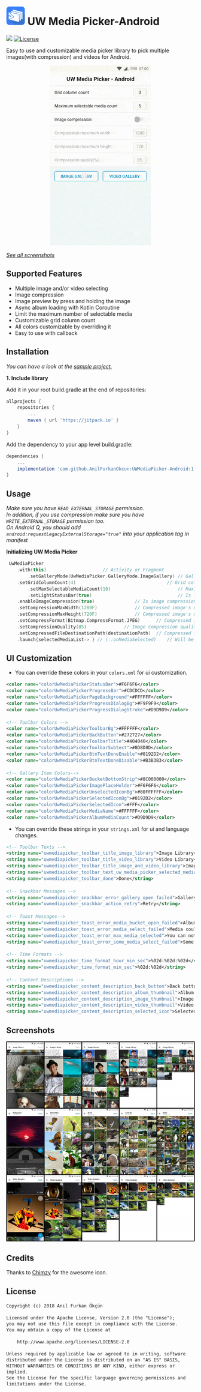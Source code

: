 ![UW Media Picker](https://github.com/AnilFurkanOkcun/UWMediaPicker-Android/blob/master/sample/src/main/res/mipmap-mdpi/ic_launcher.png?raw=true)
UW Media Picker-Android
=======
[![](https://jitpack.io/v/AnilFurkanOkcun/UWMediaPicker-Android.svg)](https://jitpack.io/#AnilFurkanOkcun/UWMediaPicker-Android)
[![License](https://img.shields.io/badge/license-Apache%202.0-blue.svg)](https://github.com/AnilFurkanOkcun/UWMediaPicker-Android/blob/master/LICENSE)

Easy to use and customizable media picker library to pick multiple images(with compression) and videos for Android.

<p align="center">
	<img src="https://github.com/AnilFurkanOkcun/UWMediaPicker-Android/blob/master/uw_media_picker_demo.gif?raw=true" alt="UW Media Picker"/>
</p>

[*See all screenshots*](https://github.com/AnilFurkanOkcun/UWMediaPicker-Android#screenshots)

## Supported Features

* Multiple image and/or video selecting
* Image compression
* Image preview by press and holding the image
* Async album loading with Kotlin Coroutine
* Limit the maximum number of selectable media
* Customizable grid column count
* All colors customizable by overriding it 
* Easy to use with callback

## Installation
*You can have a look at the [sample project.](https://github.com/AnilFurkanOkcun/UWMediaPicker-Android/tree/master/sample)*

**1. Include library**

Add it in your root build.gradle at the end of repositories:

```gradle
allprojects {
	repositories {
		...
		maven { url 'https://jitpack.io' }
	}
}
```

Add the dependency to your app level build.gradle:

```gradle
dependencies {
	...
	implementation 'com.github.AnilFurkanOkcun:UWMediaPicker-Android:1.3.1'
}
```

## Usage
*Make sure you have `READ_EXTERNAL_STORAGE` permission.*\
*In addition, if you use compression make sure you have `WRITE_EXTERNAL_STORAGE` permission too.*\
*On Android Q, you should add `android:requestLegacyExternalStorage="true"` into your application tag in manifest*

**Initializing UW Media Picker**
```kotlin
 UwMediaPicker
	.with(this)						// Activity or Fragment
    	.setGalleryMode(UwMediaPicker.GalleryMode.ImageGallery) // GalleryMode: ImageGallery/VideoGallery/ImageAndVideoGallery, default is ImageGallery
 	.setGridColumnCount(4)                                  // Grid column count, default is 3
    	.setMaxSelectableMediaCount(10)                         // Maximum selectable media count, default is null which means infinite
    	.setLightStatusBar(true)                                // Is llight status bar enable, default is true
	.enableImageCompression(true)				// Is image compression enable, default is false
	.setCompressionMaxWidth(1280F)				// Compressed image's max width px, default is 1280
	.setCompressionMaxHeight(720F)				// Compressed image's max height px, default is 720
	.setCompressFormat(Bitmap.CompressFormat.JPEG)		// Compressed image's format, default is JPEG
	.setCompressionQuality(85)				// Image compression quality, default is 85
	.setCompressedFileDestinationPath(destinationPath)	// Compressed image file's destination path, default is "${application.getExternalFilesDir(null).path}/Pictures"
 	.launch{selectedMediaList-> } // (::onMediaSelected)	// Will be called when media is selected
```

## UI Customization

* You can override these colors in your `colors.xml` for ui customization.

```xml
<color name="colorUwMediaPickerStatusBar">#F6F6F6</color>
<color name="colorUwMediaPickerProgressBar">#CDCDCD</color>
<color name="colorUwMediaPickerPageBackground">#FFFFFF</color>
<color name="colorUwMediaPickerProgressDialogBg">#F9F9F9</color>
<color name="colorUwMediaPickerProgressDialogStroke">#D9D9D9</color>

<!-- Toolbar Colors -->
<color name="colorUwMediaPickerToolbarBg">#FFFFFF</color>
<color name="colorUwMediaPickerBackButton">#272727</color>
<color name="colorUwMediaPickerToolbarTitle">#404040</color>
<color name="colorUwMediaPickerToolbarSubtext">#8D8D8D</color>
<color name="colorUwMediaPickerBtnTextDoneEnable">#0192D2</color>
<color name="colorUwMediaPickerBtnTextDoneDisable">#B3B3B3</color>

<!-- Gallery Item Colors-->
<color name="colorUwMediaPickerBucketBottomStrip">#8C000000</color>
<color name="colorUwMediaPickerImagePlaceHolder">#F6F6F6</color>
<color name="colorUwMediaPickerUnselectedIconBg">#80FFFFFF</color>
<color name="colorUwMediaPickerSelectedIconBg">#0192D2</color>
<color name="colorUwMediaPickerSelectedIcon">#FFF</color>
<color name="colorUwMediaPickerMediaName">#FFFFFF</color>
<color name="colorUwMediaPickerAlbumMediaCount">#D9D9D9</color>
```
* You can override these strings in your `strings.xml` for ui and language changes.

```xml
<!-- Toolbar Texts -->
<string name="uwmediapicker_toolbar_title_image_library">Image Library</string>
<string name="uwmediapicker_toolbar_title_video_library">Video Library</string>
<string name="uwmediapicker_toolbar_title_image_and_video_library">Image&amp;Video Library</string>
<string name="uwmediapicker_toolbar_text_uw_media_picker_selected_media_count">%d/%d selected</string>
<string name="uwmediapicker_toolbar_done">Done</string>

<!-- Snackbar Messages -->
<string name="uwmediapicker_snackbar_error_gallery_open_failed">Gallery could not be opened.</string>
<string name="uwmediapicker_snackbar_action_retry">Retry</string>

<!-- Toast Messages-->
<string name="uwmediapicker_toast_error_media_bucket_open_failed">Album could not be opened.</string>
<string name="uwmediapicker_toast_error_media_select_failed">Media could not be selected.</string>
<string name="uwmediapicker_toast_error_max_media_selected">You can not select any more media</string>
<string name="uwmediapicker_toast_error_some_media_select_failed">Some media could not be selected</string>

<!-- Time Formats -->
<string name="uwmediapicker_time_format_hour_min_sec">%02d:%02d:%02d</string>
<string name="uwmediapicker_time_format_min_sec">%02d:%02d</string>

<!-- Content Descriptions -->
<string name="uwmediapicker_content_description_back_button">Back button</string>
<string name="uwmediapicker_content_description_album_thumbnail">Album thumbnail</string>
<string name="uwmediapicker_content_description_image_thumbnail">Image thumbnail</string>
<string name="uwmediapicker_content_description_video_thumbnail">Video thumbnail</string>
<string name="uwmediapicker_content_description_selected_icon">Selected icon</string>
```

## Screenshots
![UW Media Picker](https://github.com/AnilFurkanOkcun/UWMediaPicker-Android/blob/master/screenshots.jpg?raw=true)

## Credits
Thanks to [Chimzy](https://github.com/chimzycash) for the awesome icon.


## License
```
Copyright (c) 2018 Anıl Furkan Ökçün

Licensed under the Apache License, Version 2.0 (the "License");
you may not use this file except in compliance with the License.
You may obtain a copy of the License at

    http://www.apache.org/licenses/LICENSE-2.0

Unless required by applicable law or agreed to in writing, software
distributed under the License is distributed on an "AS IS" BASIS,
WITHOUT WARRANTIES OR CONDITIONS OF ANY KIND, either express or implied.
See the License for the specific language governing permissions and
limitations under the License.
```

